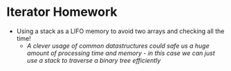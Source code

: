 # Iterator Homework
+ Using a stack as a LIFO memory to avoid two arrays and checking all the time!
	- *A clever usage of common datastructures could safe us a huge amount of processing time and memory - in this case we can just use a stack to traverse a binary tree efficiently*